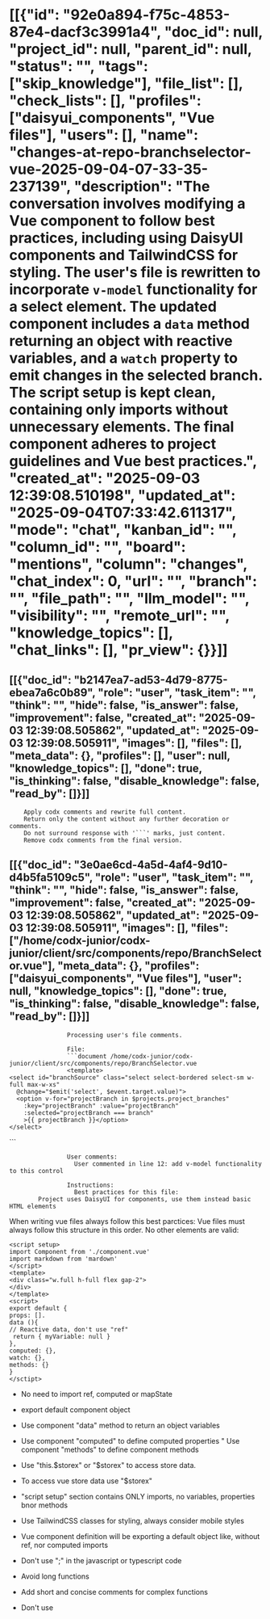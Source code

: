 # [[{"id": "92e0a894-f75c-4853-87e4-dacf3c3991a4", "doc_id": null, "project_id": null, "parent_id": null, "status": "", "tags": ["skip_knowledge"], "file_list": [], "check_lists": [], "profiles": ["daisyui_components", "Vue files"], "users": [], "name": "changes-at-repo-branchselector-vue-2025-09-04-07-33-35-237139", "description": "The conversation involves modifying a Vue component to follow best practices, including using DaisyUI components and TailwindCSS for styling. The user's file is rewritten to incorporate `v-model` functionality for a select element. The updated component includes a `data` method returning an object with reactive variables, and a `watch` property to emit changes in the selected branch. The script setup is kept clean, containing only imports without unnecessary elements. The final component adheres to project guidelines and Vue best practices.", "created_at": "2025-09-03 12:39:08.510198", "updated_at": "2025-09-04T07:33:42.611317", "mode": "chat", "kanban_id": "", "column_id": "", "board": "mentions", "column": "changes", "chat_index": 0, "url": "", "branch": "", "file_path": "", "llm_model": "", "visibility": "", "remote_url": "", "knowledge_topics": [], "chat_links": [], "pr_view": {}}]]
## [[{"doc_id": "b2147ea7-ad53-4d79-8775-ebea7a6c0b89", "role": "user", "task_item": "", "think": "", "hide": false, "is_answer": false, "improvement": false, "created_at": "2025-09-03 12:39:08.505862", "updated_at": "2025-09-03 12:39:08.505911", "images": [], "files": [], "meta_data": {}, "profiles": [], "user": null, "knowledge_topics": [], "done": true, "is_thinking": false, "disable_knowledge": false, "read_by": []}]]

        Apply codx comments and rewrite full content.
        Return only the content without any further decoration or comments.
        Do not surround response with '```' marks, just content.
        Remove codx comments from the final version.
        
## [[{"doc_id": "3e0ae6cd-4a5d-4af4-9d10-d4b5fa5109c5", "role": "user", "task_item": "", "think": "", "hide": false, "is_answer": false, "improvement": false, "created_at": "2025-09-03 12:39:08.505862", "updated_at": "2025-09-03 12:39:08.505911", "images": [], "files": ["/home/codx-junior/codx-junior/client/src/components/repo/BranchSelector.vue"], "meta_data": {}, "profiles": ["daisyui_components", "Vue files"], "user": null, "knowledge_topics": [], "done": true, "is_thinking": false, "disable_knowledge": false, "read_by": []}]]

                    Processing user's file comments.
                  
                    File:
                    ```document /home/codx-junior/codx-junior/client/src/components/repo/BranchSelector.vue
                    <template>
    <select id="branchSource" class="select select-bordered select-sm w-full max-w-xs" 
      @change="$emit('select', $event.target.value)">
      <option v-for="projectBranch in $projects.project_branches" 
        :key="projectBranch" :value="projectBranch"
        :selected="projectBranch === branch"
        >{{ projectBranch }}</option>
    </select>
</template>
<script>
export default {
  props: ['branch']
  // @codx-ok, please-wait...: add v-model functionality to this control
}
</script>
                    ```

                    User comments:
                      User commented in line 12: add v-model functionality to this control
                    
                    Instructions:
                      Best practices for this file:
            Project uses DaisyUI for components, use them instead basic HTML elements
When writing vue files always follow this best parctices:
Vue files must always follow this structure in this order.
No other elements are valid:
```example vue file
<script setup>
import Component from './component.vue'
import markdown from 'mardown'
</script>
<template>
<div class="w.full h-full flex gap-2">
</div>
</template>
<script>
export default {
props: [].
data (){
// Reactive data, don't use "ref"
 return { myVariable: null }
},
computed: {},
watch: {},
methods: {}
}
</sctipt>
```
* No need to import ref, computed or mapState 
* export default component object
* Use component "data" method to return an object variables
* Use component "computed" to define computed properties
" Use component "methods" to define component methods 
* Use "this.$storex" or "$storex" to access store data.
* To access vue store data use "$storex"
* "script setup" section contains ONLY imports, no variables, properties bnor methods
* Use TailwindCSS classes for styling, always consider mobile styles
* Vue component definition will be exporting a default object like, without ref, nor computed imports
* Don't use ";" in the javascript or typescript code
* Avoid long functions
* Add short and concise comments for complex functions
* Don't use <style> elements, use TailWindCSS classes
            
                      Apply all comments to the document and return a final version.
                      Pay attention to do not loose any detail or part of the document.
                      Return only the file content 
                    
## [[{"doc_id": "a2d7258f-84e8-4f69-a8a0-73ec255228c9", "role": "assistant", "task_item": "", "think": null, "hide": false, "is_answer": false, "improvement": false, "created_at": "2025-09-03 12:39:08.505862", "updated_at": "2025-09-03 12:39:08.505911", "images": [], "files": [], "meta_data": {"time_taken": 3.349501371383667, "first_chunk_time_taken": 7.748603820800781e-05, "model": "openai/gpt-4o"}, "profiles": ["daisyui_components", "Vue files"], "user": null, "knowledge_topics": [], "done": true, "is_thinking": false, "disable_knowledge": false, "read_by": []}]]
<script setup>
</script>
<template>
  <select id="branchSource" class="select select-bordered select-sm w-full max-w-xs" v-model="selectedBranch">
    <option v-for="projectBranch in $storex.projects.project_branches" :key="projectBranch" :value="projectBranch">
      {{ projectBranch }}
    </option>
  </select>
</template>
<script>
export default {
  props: ['branch'],
  data() {
    return {
      selectedBranch: this.branch
    }
  },
  watch: {
    selectedBranch(newBranch) {
      this.$emit('select', newBranch)
    }
  }
}
</script>